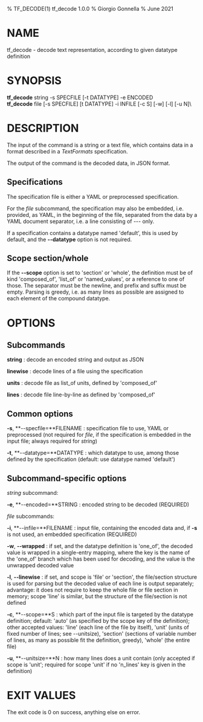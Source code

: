 % TF\_DECODE(1) tf\_decode 1.0.0
% Giorgio Gonnella
% June 2021

# NAME

tf\_decode - decode text representation, according to given datatype definition

# SYNOPSIS

**tf_decode** string -s SPECFILE [-t DATATYPE] -e ENCODED\
**tf_decode** file [-s SPECFILE] [t DATATYPE] -i INFILE [-c S] [-w] [-l] [-u N]\

# DESCRIPTION

The input of the command is a string or a text file, which contains data in a
format described in a *TextFormats* specification.

The output of the command is the decoded data, in JSON format.

## Specifications

The specification file is either a YAML or preprocessed specification.

For the *file* subcommand, the specification may also be embedded, i.e.
provided, as YAML, in the beginning of the file, separated from the data by a
YAML document separator, i.e. a line consisting of --- only.

If a specification contains a datatype named 'default', this is used by default,
and the **\-\-datatype** option is not required.

## Scope section/whole

If the **\-\-scope** option is set to 'section' or 'whole', the definition must
be of kind 'composed\_of', 'list\_of' or 'named\_values', or a reference to
one of those. The separator must be the newline, and prefix and suffix must be
empty. Parsing is greedy, i.e. as many lines as possible are assigned to
each element of the compound datatype.

# OPTIONS

## Subcommands

**string**
: decode an encoded string and output as JSON

**linewise**
: decode lines of a file using the specification

**units**
: decode file as list\_of units, defined by 'composed\_of'

**lines**
: decode file line-by-line as defined by 'composed\_of'

## Common options
**-s**, **\-\-specfile=**FILENAME
: specification file to use, YAML or preprocessed
  (not required for *file*, if the specification is embedded
  in the input file; always required for *string*)

**-t**, **\-\-datatype=**DATATYPE
: which datatype to use, among those defined by the specification
  (default: use datatype named 'default')

## Subcommand-specific options

*string* subcommand:

**-e**, **\-\-encoded=**STRING
: encoded string to be decoded (REQUIRED)

*file* subcommands:

**-i**, **\-\-infile=**FILENAME
: input file, containing the encoded data and, if **-s** is not used,
  an embedded specification (REQUIRED)

**-w**, **\-\-wrapped**
: if set, and the datatype definition is 'one\_of', the decoded
  value is wrapped in a single-entry mapping, where the key
  is the name of the 'one\_of' branch which has been used for
  decoding, and the value is the unwrapped decoded value

**-l**, **\-\-linewise**
: if set, and scope is 'file' or 'section', the file/section
  structure is used for parsing but the decoded value of each
  line is output separately; advantage: it does not require to
  keep the whole file or file section in memory; scope 'line'
  is similar, but the structure of the file/section is not defined

**-c**, **\-\-scope=**S
: which part of the input file is targeted by the datatype
  definition; default: 'auto' (as specified by the scope key of
  the definition); other accepted values:
  'line' (each line of the file by itself),
  'unit' (units of fixed number of lines; see \-\-unitsize),
  'section' (sections of variable number of lines,
             as many as possible fit the definition, greedy),
  'whole' (the entire file)

**-u**, **\-\-unitsize=**N
: how many lines does a unit contain (only accepted if scope
  is 'unit'; required for scope 'unit' if no 'n\_lines' key is
  given in the definition)

# EXIT VALUES
The exit code is 0 on success, anything else on error.

